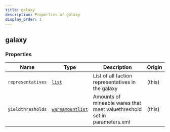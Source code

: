 ```yaml
---
title: galaxy
description: Properties of galaxy
display_order: 1
---
```


## galaxy

### Properties

| Name | Type | Description | Origin |
|------|------|-------------|--------|
| `representatives` | [`list`](./list.md) | List of all faction representatives in the galaxy | (this) |
| `yieldthresholds` | [`wareamountlist`](./wareamountlist.md) | Amounts of mineable wares that meet valuethreshold set in parameters.xml | (this) |

